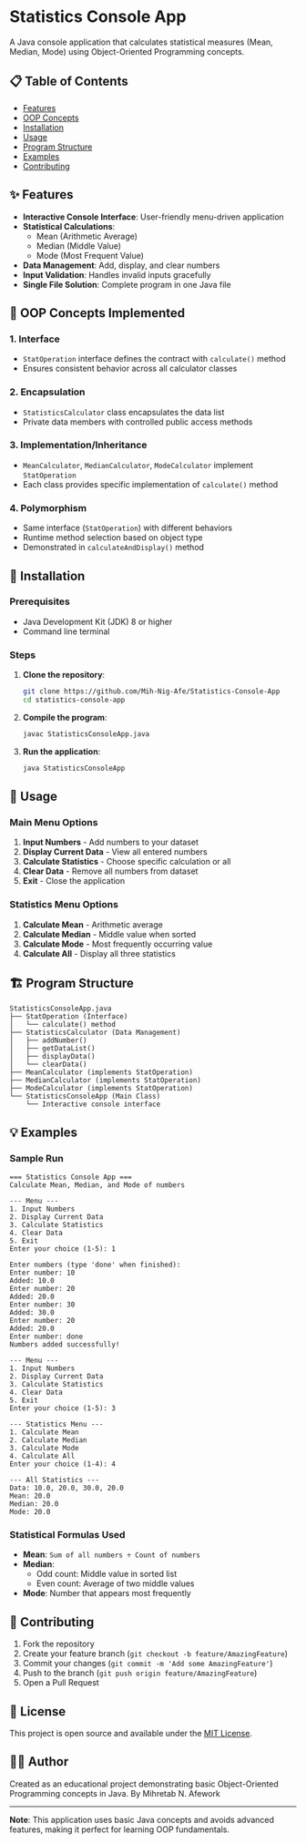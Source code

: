 # Statistics Console App

A Java console application that calculates statistical measures (Mean, Median, Mode) using Object-Oriented Programming concepts.

## 📋 Table of Contents
- [Features](#features)
- [OOP Concepts](#oop-concepts)
- [Installation](#installation)
- [Usage](#usage)
- [Program Structure](#program-structure)
- [Examples](#examples)
- [Contributing](#contributing)

## ✨ Features

- **Interactive Console Interface**: User-friendly menu-driven application
- **Statistical Calculations**: 
  - Mean (Arithmetic Average)
  - Median (Middle Value)
  - Mode (Most Frequent Value)
- **Data Management**: Add, display, and clear numbers
- **Input Validation**: Handles invalid inputs gracefully
- **Single File Solution**: Complete program in one Java file

## 🎯 OOP Concepts Implemented

### 1. **Interface**
- `StatOperation` interface defines the contract with `calculate()` method
- Ensures consistent behavior across all calculator classes

### 2. **Encapsulation**
- `StatisticsCalculator` class encapsulates the data list
- Private data members with controlled public access methods

### 3. **Implementation/Inheritance**
- `MeanCalculator`, `MedianCalculator`, `ModeCalculator` implement `StatOperation`
- Each class provides specific implementation of `calculate()` method

### 4. **Polymorphism**
- Same interface (`StatOperation`) with different behaviors
- Runtime method selection based on object type
- Demonstrated in `calculateAndDisplay()` method

## 🚀 Installation

### Prerequisites
- Java Development Kit (JDK) 8 or higher
- Command line terminal

### Steps
1. **Clone the repository**:
   ```bash
   git clone https://github.com/Mih-Nig-Afe/Statistics-Console-App
   cd statistics-console-app
   ```

2. **Compile the program**:
   ```bash
   javac StatisticsConsoleApp.java
   ```

3. **Run the application**:
   ```bash
   java StatisticsConsoleApp
   ```

## 📖 Usage

### Main Menu Options
1. **Input Numbers** - Add numbers to your dataset
2. **Display Current Data** - View all entered numbers
3. **Calculate Statistics** - Choose specific calculation or all
4. **Clear Data** - Remove all numbers from dataset
5. **Exit** - Close the application

### Statistics Menu Options
1. **Calculate Mean** - Arithmetic average
2. **Calculate Median** - Middle value when sorted
3. **Calculate Mode** - Most frequently occurring value
4. **Calculate All** - Display all three statistics

## 🏗️ Program Structure

```
StatisticsConsoleApp.java
├── StatOperation (Interface)
│   └── calculate() method
├── StatisticsCalculator (Data Management)
│   ├── addNumber()
│   ├── getDataList()
│   ├── displayData()
│   └── clearData()
├── MeanCalculator (implements StatOperation)
├── MedianCalculator (implements StatOperation)
├── ModeCalculator (implements StatOperation)
└── StatisticsConsoleApp (Main Class)
    └── Interactive console interface
```

## 💡 Examples

### Sample Run
```
=== Statistics Console App ===
Calculate Mean, Median, and Mode of numbers

--- Menu ---
1. Input Numbers
2. Display Current Data
3. Calculate Statistics
4. Clear Data
5. Exit
Enter your choice (1-5): 1

Enter numbers (type 'done' when finished):
Enter number: 10
Added: 10.0
Enter number: 20
Added: 20.0
Enter number: 30
Added: 30.0
Enter number: 20
Added: 20.0
Enter number: done
Numbers added successfully!

--- Menu ---
1. Input Numbers
2. Display Current Data
3. Calculate Statistics
4. Clear Data
5. Exit
Enter your choice (1-5): 3

--- Statistics Menu ---
1. Calculate Mean
2. Calculate Median
3. Calculate Mode
4. Calculate All
Enter your choice (1-4): 4

--- All Statistics ---
Data: 10.0, 20.0, 30.0, 20.0
Mean: 20.0
Median: 20.0
Mode: 20.0
```

### Statistical Formulas Used

- **Mean**: `Sum of all numbers ÷ Count of numbers`
- **Median**: 
  - Odd count: Middle value in sorted list
  - Even count: Average of two middle values
- **Mode**: Number that appears most frequently

## 🤝 Contributing

1. Fork the repository
2. Create your feature branch (`git checkout -b feature/AmazingFeature`)
3. Commit your changes (`git commit -m 'Add some AmazingFeature'`)
4. Push to the branch (`git push origin feature/AmazingFeature`)
5. Open a Pull Request

## 📝 License

This project is open source and available under the [MIT License](LICENSE).

## 👨‍💻 Author

Created as an educational project demonstrating basic Object-Oriented Programming concepts in Java.
By Mihretab N. Afework

---

**Note**: This application uses basic Java concepts and avoids advanced features, making it perfect for learning OOP fundamentals.
